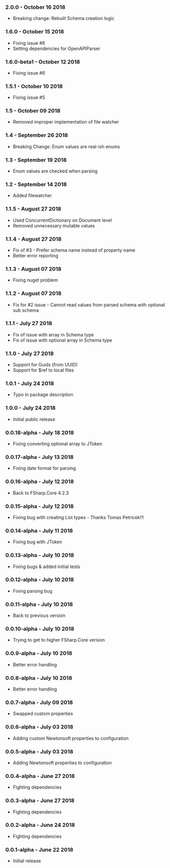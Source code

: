 ### 2.0.0 - October 16 2018
* Breaking change: Rebuilt Schema creation logic

### 1.6.0 - October 15 2018
* Fixing issue #6
* Setting dependencies for OpenAPIParser

### 1.6.0-beta1 - October 12 2018
* Fixing issue #6

### 1.5.1 - October 10 2018
* Fixing issue #5

### 1.5 - October 09 2018
* Removed improper implementation of file watcher

### 1.4 - September 26 2018
* Breaking Change: Enum values are real-ish enums

### 1.3 - September 19 2018
* Enum values are checked when parsing

### 1.2 - September 14 2018
* Added filewatcher

### 1.1.5 - August 27 2018
* Used ConcurrentDictionary on Document level
* Removed unnecessary mutable values

### 1.1.4 - August 27 2018
* Fix of #3 - Prefer schema name instead of property name
* Better error reporting

### 1.1.3 - August 07 2018
* Fixing nuget problem

### 1.1.2 - August 07 2018
* Fix for #2 issue - Cannot read values from parsed schema with optional sub schema

### 1.1.1 - July 27 2018
* Fix of issue with array in Schema type
* Fix of issue with optional array in Schema type

### 1.1.0 - July 27 2018
* Support for Guids (from UUID)
* Support for $ref to local files

### 1.0.1 - July 24 2018
* Typo in package description

### 1.0.0 - July 24 2018
* Initial public release

### 0.0.18-alpha - July 18 2018
* Fixing converting optional array to JToken

### 0.0.17-alpha - July 13 2018
* Fixing date format for parsing

### 0.0.16-alpha - July 12 2018
* Back to FSharp.Core 4.2.3

### 0.0.15-alpha - July 12 2018
* Fixing bug with creating List types - Thanks Tomas Petricek!!!

### 0.0.14-alpha - July 11 2018
* Fixing bug with JToken

### 0.0.13-alpha - July 10 2018
* Fixing bugs & added initial tests

### 0.0.12-alpha - July 10 2018
* Fixing parsing bug

### 0.0.11-alpha - July 10 2018
* Back to previous version

### 0.0.10-alpha - July 10 2018
* Trying to get to higher FSharp.Core version

### 0.0.9-alpha - July 10 2018
* Better error handling

### 0.0.8-alpha - July 10 2018
* Better error handling

### 0.0.7-alpha - July 09 2018
* Swapped custom properties

### 0.0.6-alpha - July 03 2018
* Adding custom Newtonsoft properties to configuration

### 0.0.5-alpha - July 03 2018
* Adding Newtonsoft properties to configuration

### 0.0.4-alpha - June 27 2018
* Fighting dependencies

### 0.0.3-alpha - June 27 2018
* Fighting dependencies

### 0.0.2-alpha - June 24 2018
* Fighting dependencies

### 0.0.1-alpha - June 22 2018
* Initial release